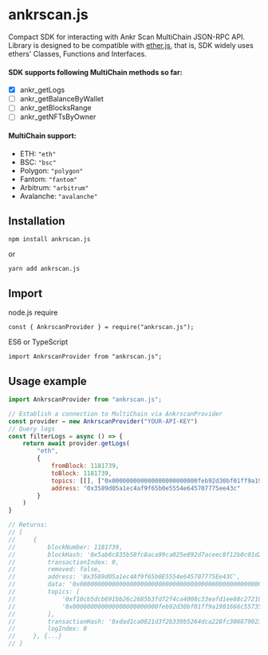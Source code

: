 # ankrscan.js
Compact SDK for interacting with Ankr Scan MultiChain JSON-RPC API.
Library is designed to be compatible with [ether.js](https://github.com/ethers-io/ethers.js),
that is, SDK widely uses ethers' Classes, Functions and Interfaces.

#### SDK supports following MultiChain methods so far:

- [x] ankr_getLogs
- [ ] ankr_getBalanceByWallet
- [ ] ankr_getBlocksRange
- [ ] ankr_getNFTsByOwner

#### MultiChain support:
- ETH: `"eth"`
- BSC: `"bsc"`
- Polygon: `"polygon"`
- Fantom: `"fantom"`
- Arbitrum: `"arbitrum"`
- Avalanche: `"avalanche"`

## Installation
```shell
npm install ankrscan.js
```
or
```shell
yarn add ankrscan.js
```

## Import
node.js require
```shell
const { AnkrscanProvider } = require("ankrscan.js");
```
ES6 or TypeScript
```shell
import AnkrscanProvider from "ankrscan.js";
```

## Usage example

```javascript
import AnkrscanProvider from "ankrscan.js";

// Establish a connection to MultiChain via AnkrscanProvider
const provider = new AnkrscanProvider("YOUR-API-KEY")
// Query logs
const filterLogs = async () => {
    return await provider.getLogs(
        "eth",
        {
            fromBlock: 1181739,
            toBlock: 1181739,
            topics: [[], ["0x000000000000000000000000feb92d30bf01ff9a1901666c5573532bfa07eeec"]],
            address: "0x3589d05a1ec4af9f65b0e5554e645707775ee43c"
        }
    )
}

// Returns:
// [
//     {
//         blockNumber: 1181739,
//         blockHash: '0x5ab6c835b58fc8aca99ca025e892d7aceec8f12b0c01d2bf194ee2b01b3d08ab',
//         transactionIndex: 0,
//         removed: false,
//         address: '0x3589d05a1ec4Af9f65b0E5554e645707775Ee43C',
//         data: '0x000000000000000000000000000000000000000000000000000000000000794d0000000000000000000000000000000000000000000000000000000000000000',
//         topics: [
//             '0xf10cb5dcb691bb26c2685b3fd72f4ca4008c33eafd1ee88c27210ef1db722459',
//             '0x000000000000000000000000feb92d30bf01ff9a1901666c5573532bfa07eeec'
//         ],
//         transactionHash: '0xdad1ca0821d3f2b339b5264dca228fc3068790235f3654e1860834a5eda0b5c8',
//         logIndex: 0
//     }, {...}
// ]
```
